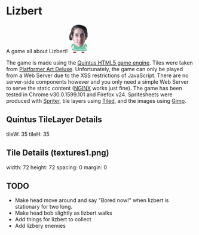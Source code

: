 Lizbert
=======
A game all about Lizbert! ![The Lizbert](https://github.com/adamretter/lizbert/raw/master/images/liz-sprite-stand.png "The LizBert")

The game is made using the [Quintus HTML5 game engine](http://html5quintus.com/). Tiles were taken from [Platformer Art Deluxe](http://opengameart.org/content/platformer-art-deluxe). Unfortunately, the game can only be played from a Web Server due to the XSS restrictions of JavaScript. There are no server-side components however and you only need a simple Web Server to serve the static content ([NGINX](http://wiki.nginx.org/Main) works just fine). The game has been tested in Chrome v30.0.1599.101 and Firefox v24. Spritesheets were produced with [Spriter](https://github.com/cykod/Spriter), tile layers using [Tiled](http://www.mapeditor.org/), and the images using [Gimp](http://www.gimp.org).


Quintus TileLayer Details
-------------------------
tileW: 35
tileH: 35

Tile Details (textures1.png)
----------------------------
width: 72
height: 72
spacing: 0
margin: 0

TODO
----
* Make head move around and say "Bored now!" when lizbert is stationary for two long.
* Make head bob slightly as lizbert walks
* Add things for lizbert to collect
* Add lizbery enemies
